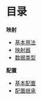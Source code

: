 # 目录





**映射**

* [基本用法](Basic-usages.md)
* [映射器](Mapper.md)
* [数据类型](Data-types.md)



**配置**

* [基本配置](Configuration.md)
* [配置继承](Config-inheritance.md)

